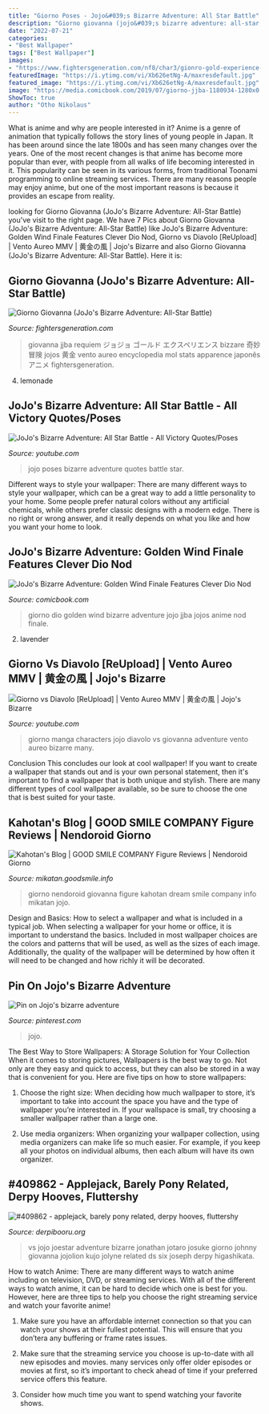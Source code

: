 ```yaml
---
title: "Giorno Poses - Jojo&#039;s Bizarre Adventure: All Star Battle"
description: "Giorno giovanna (jojo&#039;s bizarre adventure: all-star battle)"
date: "2022-07-21"
categories:
- "Best Wallpaper"
tags: ["Best Wallpaper"]
images:
- "https://www.fightersgeneration.com/nf8/char3/gionro-gold-experience-anime.png"
featuredImage: "https://i.ytimg.com/vi/Xb626etNg-A/maxresdefault.jpg"
featured_image: "https://i.ytimg.com/vi/Xb626etNg-A/maxresdefault.jpg"
image: "https://media.comicbook.com/2019/07/giorno-jjba-1180934-1280x0.jpeg"
ShowToc: true
author: "Otho Nikolaus"
---
```



What is anime and why are people interested in it?
Anime is a genre of animation that typically follows the story lines of young people in Japan. It has been around since the late 1800s and has seen many changes over the years. One of the most recent changes is that anime has become more popular than ever, with people from all walks of life becoming interested in it. This popularity can be seen in its various forms, from traditional Toonami programming to online streaming services. There are many reasons people may enjoy anime, but one of the most important reasons is because it provides an escape from reality.

	

		
looking for Giorno Giovanna (JoJo&#039;s Bizarre Adventure: All-Star Battle) you've visit to the right page. We have 7 Pics about Giorno Giovanna (JoJo&#039;s Bizarre Adventure: All-Star Battle) like JoJo&#039;s Bizarre Adventure: Golden Wind Finale Features Clever Dio Nod, Giorno vs Diavolo [ReUpload] | Vento Aureo MMV | 黄金の風 | Jojo&#039;s Bizarre and also Giorno Giovanna (JoJo&#039;s Bizarre Adventure: All-Star Battle). Here it is:
		
    
## Giorno Giovanna (JoJo&#039;s Bizarre Adventure: All-Star Battle)

<img loading=lazy src="https://www.fightersgeneration.com/nf8/char3/gionro-gold-experience-anime.png" onerror="this.onerror=null;this.src='https://tse2.mm.bing.net/th?id=OIP.guw3n_3OR91C3PgP4b6k2QHaM1&amp;pid=15.1';" alt="Giorno Giovanna (JoJo&#039;s Bizarre Adventure: All-Star Battle)">

_Source: fightersgeneration.com_

>giovanna jjba requiem ジョジョ ゴールド エクスペリエンス bizzare 奇妙 冒険 jojos 黄金 vento aureo encyclopedia mol stats apparence japonês アニメ fightersgeneration. 

	

4. lemonade 

    
## JoJo&#039;s Bizarre Adventure: All Star Battle - All Victory Quotes/Poses

<img loading=lazy src="https://i.ytimg.com/vi/Xb626etNg-A/maxresdefault.jpg" onerror="this.onerror=null;this.src='https://tse1.mm.bing.net/th?id=OIP.xCV9pkFNF4P84ElUr3ICaAHaEK&amp;pid=15.1';" alt="JoJo&#039;s Bizarre Adventure: All Star Battle - All Victory Quotes/Poses">

_Source: youtube.com_

>jojo poses bizarre adventure quotes battle star. 

	

Different ways to style your wallpaper:
There are many different ways to style your wallpaper, which can be a great way to add a little personality to your home. Some people prefer natural colors without any artificial chemicals, while others prefer classic designs with a modern edge. There is no right or wrong answer, and it really depends on what you like and how you want your home to look.

    
## JoJo&#039;s Bizarre Adventure: Golden Wind Finale Features Clever Dio Nod

<img loading=lazy src="https://media.comicbook.com/2019/07/giorno-jjba-1180934-1280x0.jpeg" onerror="this.onerror=null;this.src='https://tse3.mm.bing.net/th?id=OIP.4LcTqn8qi8T0eUQrkf744wHaEW&amp;pid=15.1';" alt="JoJo&#039;s Bizarre Adventure: Golden Wind Finale Features Clever Dio Nod">

_Source: comicbook.com_

>giorno dio golden wind bizarre adventure jojo jjba jojos anime nod finale. 

	

2. lavender 

    
## Giorno Vs Diavolo [ReUpload] | Vento Aureo MMV | 黄金の風 | Jojo&#039;s Bizarre

<img loading=lazy src="https://i.ytimg.com/vi/YX_reKbaFbE/maxresdefault.jpg" onerror="this.onerror=null;this.src='https://tse4.mm.bing.net/th?id=OIP.ENwz4URoXLy4SZWsRpShygHaEK&amp;pid=15.1';" alt="Giorno vs Diavolo [ReUpload] | Vento Aureo MMV | 黄金の風 | Jojo&#039;s Bizarre">

_Source: youtube.com_

>giorno manga characters jojo diavolo vs giovanna adventure vento aureo bizarre many. 

	

Conclusion
This concludes our look at cool wallpaper! If you want to create a wallpaper that stands out and is your own personal statement, then it's important to find a wallpaper that is both unique and stylish. There are many different types of cool wallpaper available, so be sure to choose the one that is best suited for your taste.

    
## Kahotan&#039;s Blog | GOOD SMILE COMPANY Figure Reviews | Nendoroid Giorno

<img loading=lazy src="https://mikatan.goodsmile.info/en/wp-content/uploads/-000/1/2019-06-28-59573.jpg" onerror="this.onerror=null;this.src='https://tse3.mm.bing.net/th?id=OIP.tXQFMN9I6R6du05uJumb3wHaKn&amp;pid=15.1';" alt="Kahotan&#039;s Blog | GOOD SMILE COMPANY Figure Reviews | Nendoroid Giorno">

_Source: mikatan.goodsmile.info_

>giorno nendoroid giovanna figure kahotan dream smile company info mikatan jojo. 

	

Design and Basics: How to select a wallpaper and what is included in a typical job.
When selecting a wallpaper for your home or office, it is important to understand the basics. Included in most wallpaper choices are the colors and patterns that will be used, as well as the sizes of each image. Additionally, the quality of the wallpaper will be determined by how often it will need to be changed and how richly it will be decorated.

    
## Pin On Jojo&#039;s Bizarre Adventure

<img loading=lazy src="https://i.pinimg.com/736x/73/4c/e0/734ce0ab958897f024468de2e60e65e8.jpg" onerror="this.onerror=null;this.src='https://tse3.mm.bing.net/th?id=OIP.QCYaYBWhxOS0mGAg-_FQlQHaJU&amp;pid=15.1';" alt="Pin on Jojo&#039;s bizarre adventure">

_Source: pinterest.com_

>jojo. 

	

The Best Way to Store Wallpapers: A Storage Solution for Your Collection
When it comes to storing pictures, Wallpapers is the best way to go. Not only are they easy and quick to access, but they can also be stored in a way that is convenient for you. Here are five tips on how to store wallpapers:
1) Choose the right size: When deciding how much wallpaper to store, it’s important to take into account the space you have and the type of wallpaper you’re interested in. If your wallspace is small, try choosing a smaller wallpaper rather than a large one.

2) Use media organizers: When organizing your wallpaper collection, using media organizers can make life so much easier. For example, if you keep all your photos on individual albums, then each album will have its own organizer.

    
## #409862 - Applejack, Barely Pony Related, Derpy Hooves, Fluttershy

<img loading=lazy src="https://derpicdn.net/img/view/2013/8/25/409862.png" onerror="this.onerror=null;this.src='https://tse2.mm.bing.net/th?id=OIP.HUqbBvw9cGYbQ4Swy4fcxgHaEK&amp;pid=15.1';" alt="#409862 - applejack, barely pony related, derpy hooves, fluttershy">

_Source: derpibooru.org_

>vs jojo joestar adventure bizarre jonathan jotaro josuke giorno johnny giovanna jojolion kujo jolyne related ds six joseph derpy higashikata. 

	

How to watch Anime: There are many different ways to watch anime including on television, DVD, or streaming services.
With all of the different ways to watch anime, it can be hard to decide which one is best for you. However, here are three tips to help you choose the right streaming service and watch your favorite anime!
1. Make sure you have an affordable internet connection so that you can watch your shows at their fullest potential. This will ensure that you don’tera any buffering or frame rates issues.

2. Make sure that the streaming service you choose is up-to-date with all new episodes and movies. many services only offer older episodes or movies at first, so it’s important to check ahead of time if your preferred service offers this feature.

3. Consider how much time you want to spend watching your favorite shows.

